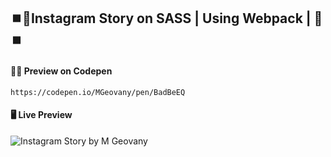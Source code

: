 ## ⏹️📸Instagram Story on SASS | Using Webpack | 📸⏹️
#### 👨‍💻 Preview on Codepen
    https://codepen.io/MGeovany/pen/BadBeEQ
#### 🖥️ Live Preview
![Instagram Story by M Geovany](https://i.ibb.co/DQGCrvn/igs.png)
